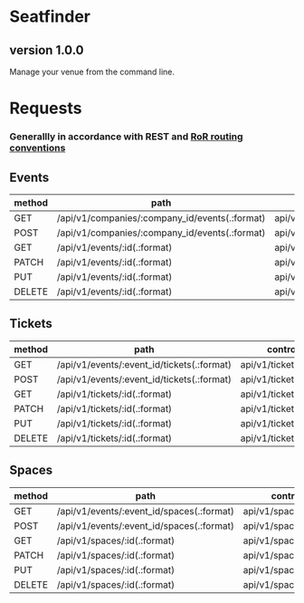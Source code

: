# Seatfinder
## version 1.0.0
Manage your venue from the command line.

# Requests

### Generallly in accordance with REST and [RoR routing conventions](https://guides.rubyonrails.org/routing.html)

## Events

| method | path                                               | controller            |
|--------|----------------------------------------------------|-----------------------|
| GET    | /api/v1/companies/:company_id/events(.:format)     | api/v1/events#index   |
| POST   | /api/v1/companies/:company_id/events(.:format)     | api/v1/events#create  |
| GET    | /api/v1/events/:id(.:format)                       | api/v1/events#show    |
| PATCH  | /api/v1/events/:id(.:format)                       | api/v1/events#update  |
| PUT    | /api/v1/events/:id(.:format)                       | api/v1/events#update  |
| DELETE | /api/v1/events/:id(.:format)                       | api/v1/events#destroy |

## Tickets

| method | path                                       | controller             |
|--------|--------------------------------------------|------------------------|
| GET    | /api/v1/events/:event_id/tickets(.:format) | api/v1/tickets#index   |
| POST   | /api/v1/events/:event_id/tickets(.:format) | api/v1/tickets#create  |
| GET    | /api/v1/tickets/:id(.:format)              | api/v1/tickets#show    |
| PATCH  | /api/v1/tickets/:id(.:format)              | api/v1/tickets#update  |
| PUT    | /api/v1/tickets/:id(.:format)              | api/v1/tickets#update  |
| DELETE | /api/v1/tickets/:id(.:format)              | api/v1/tickets#destroy |

## Spaces

| method | path                                      | controller            |
|--------|-------------------------------------------|-----------------------|
| GET    | /api/v1/events/:event_id/spaces(.:format) | api/v1/spaces#index   |
| POST   | /api/v1/events/:event_id/spaces(.:format) | api/v1/spaces#create  |
| GET    | /api/v1/spaces/:id(.:format)              | api/v1/spaces#show    |
| PATCH  | /api/v1/spaces/:id(.:format)              | api/v1/spaces#update  |
| PUT    | /api/v1/spaces/:id(.:format)              | api/v1/spaces#update  |
| DELETE | /api/v1/spaces/:id(.:format)              | api/v1/spaces#destroy |

<!-- ## Examples -->

<!-- ### get an event -->
<!-- ```plaintext -->
<!-- GET /events/1 -->
<!-- ``` -->

<!-- ```plaintext -->
<!-- curl http://localhost:3000/api/v1/events/1 \ -->
<!--     -H "token: 8b36056f81e2df855c7a61fd6cc7bee5038380cb5ec39b77b2d389fe77556202" \ -->
<!--     -H "accept: application/json" -->
<!-- ``` -->

<!-- ### delete a ticket -->
<!-- ```plaintext -->
<!-- DELETE /ticket/1 -->
<!-- ``` -->

<!-- ```plaintext -->

<!-- curl http://localhost:3000/api/v1/tickets/1 \ -->
<!--     -X DELETE \ -->
<!--     -H "accept: application/json" \ -->
<!--     -H "token: 8b36056f81e2df855c7a61fd6cc7bee5038380cb5ec39b77b2d389fe77556202" \ -->

<!-- ``` -->

<!-- ### create an event -->
<!-- ```plaintext -->
<!-- POST /events -->
<!-- ``` -->

<!-- ```plaintext -->
<!-- curl \ -->
<!--     -X POST \ -->
<!--     -H "Content-Type: application/json" \ -->
<!--     -H "accept: application/json" \ -->
<!--     -H "token: 8b36056f81e2df855c7a61fd6cc7bee5038380cb5ec39b77b2d389fe77556202" \ -->
<!--     -d '{"company_id":"1", "venue_id":"1", "grid_attributes": {"rows":"2", -->
<!-- "cols": "2"}}' \ -->
<!--     http://localhost:3000/api/v1/events -->
<!-- ``` -->

<!-- # Responses -->

<!-- ## Events -->

<!-- ### Retrieve an event -->

<!-- ```plaintext -->
<!-- GET /events/:id -->
<!-- ``` -->

<!-- returns [event](#datatypes) :id -->

<!-- ### Create an event -->

<!-- ```plaintext -->
<!-- POST /events -->
<!-- ``` -->
<!-- returns [event](#datatypes) created -->

<!-- ### Delete an event -->

<!-- ```plaintext -->
<!-- DELETE /events/:id -->
<!-- ``` -->
<!-- returns nothing -->

<!-- # Datatypes -->

<!-- ## Event -->

<!-- ```javascript -->
<!-- { -->
<!--     id, -->
<!--     venue_id, -->
<!--     company_id, -->
<!--     created_at, -->
<!--     updated_at, -->
<!--     tickets, -->
<!-- } -->
<!-- ``` -->

<!-- ## Ticket -->
<!-- ```javascript -->
<!-- { -->
<!--     id, -->
<!--     customer_id, -->
<!--     event_id, -->
<!--     created_at, -->
<!--     updated_at, -->
<!--     seat, -->
<!--     name, -->
<!-- } -->
<!-- ``` -->
